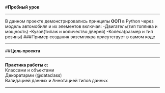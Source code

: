 #**Пробный урок**
___
В данном проекте демонстрировались принципы **ООП** в Python через модель автомобиля
и их элементов включая:
-Двигатель(тип топлива и мощность)
-Кузов(типаж и количество дверей)
-Колёса(размер и тип резины)
###Пример создания экземпляра присутствует в самом коде
___
##**Цель проекта**
___
**Практика работы с:**  
Классами и объектами  
Декоратарми (@dataclass)  
Валидацией данных и Аннотацией типов данных
___
